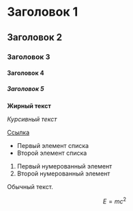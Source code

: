 # Заголовок 1
## Заголовок 2
### Заголовок 3
#### Заголовок 4
##### Заголовок 5

**Жирный текст**

*Курсивный текст*

[Ссылка](https://example.com)

- Первый элемент списка
- Второй элемент списка

1. Первый нумерованный элемент
2. Второй нумерованный элемент

Обычный текст.

$$
E = mc^2
$$